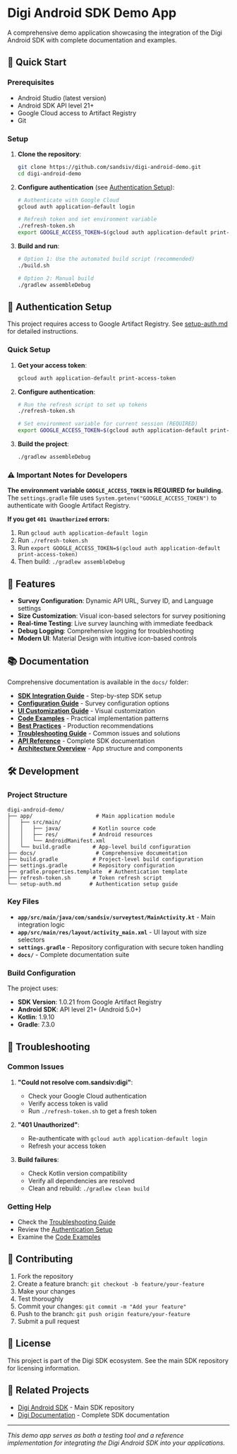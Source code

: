 # Digi Android SDK Demo App

A comprehensive demo application showcasing the integration of the Digi Android SDK with complete documentation and examples.

## 🚀 Quick Start

### Prerequisites

- Android Studio (latest version)
- Android SDK API level 21+
- Google Cloud access to Artifact Registry
- Git

### Setup

1. **Clone the repository**:
   ```bash
   git clone https://github.com/sandsiv/digi-android-demo.git
   cd digi-android-demo
   ```

2. **Configure authentication** (see [Authentication Setup](#authentication-setup)):
   ```bash
   # Authenticate with Google Cloud
   gcloud auth application-default login
   
   # Refresh token and set environment variable
   ./refresh-token.sh
   export GOOGLE_ACCESS_TOKEN=$(gcloud auth application-default print-access-token)
   ```

3. **Build and run**:
   ```bash
   # Option 1: Use the automated build script (recommended)
   ./build.sh
   
   # Option 2: Manual build
   ./gradlew assembleDebug
   ```

## 🔐 Authentication Setup

This project requires access to Google Artifact Registry. See [setup-auth.md](setup-auth.md) for detailed instructions.

### Quick Setup

1. **Get your access token**:
   ```bash
   gcloud auth application-default print-access-token
   ```

2. **Configure authentication**:
   ```bash
   # Run the refresh script to set up tokens
   ./refresh-token.sh
   
   # Set environment variable for current session (REQUIRED)
   export GOOGLE_ACCESS_TOKEN=$(gcloud auth application-default print-access-token)
   ```

3. **Build the project**:
   ```bash
   ./gradlew assembleDebug
   ```

### ⚠️ Important Notes for Developers

**The environment variable `GOOGLE_ACCESS_TOKEN` is REQUIRED for building.** The `settings.gradle` file uses `System.getenv("GOOGLE_ACCESS_TOKEN")` to authenticate with Google Artifact Registry.

**If you get `401 Unauthorized` errors:**
1. Run `gcloud auth application-default login`
2. Run `./refresh-token.sh`
3. Run `export GOOGLE_ACCESS_TOKEN=$(gcloud auth application-default print-access-token)`
4. Then build: `./gradlew assembleDebug`

## 📱 Features

- **Survey Configuration**: Dynamic API URL, Survey ID, and Language settings
- **Size Customization**: Visual icon-based selectors for survey positioning
- **Real-time Testing**: Live survey launching with immediate feedback
- **Debug Logging**: Comprehensive logging for troubleshooting
- **Modern UI**: Material Design with intuitive icon-based controls

## 📚 Documentation

Comprehensive documentation is available in the `docs/` folder:

- **[SDK Integration Guide](docs/sdk-integration.md)** - Step-by-step SDK setup
- **[Configuration Guide](docs/configuration.md)** - Survey configuration options
- **[UI Customization Guide](docs/ui-customization.md)** - Visual customization
- **[Code Examples](docs/code-examples.md)** - Practical implementation patterns
- **[Best Practices](docs/best-practices.md)** - Production recommendations
- **[Troubleshooting Guide](docs/troubleshooting.md)** - Common issues and solutions
- **[API Reference](docs/api-reference.md)** - Complete SDK documentation
- **[Architecture Overview](docs/architecture.md)** - App structure and components

## 🛠️ Development

### Project Structure

```
digi-android-demo/
├── app/                    # Main application module
│   ├── src/main/
│   │   ├── java/          # Kotlin source code
│   │   ├── res/           # Android resources
│   │   └── AndroidManifest.xml
│   └── build.gradle       # App-level build configuration
├── docs/                   # Comprehensive documentation
├── build.gradle           # Project-level build configuration
├── settings.gradle        # Repository configuration
├── gradle.properties.template  # Authentication template
├── refresh-token.sh       # Token refresh script
└── setup-auth.md         # Authentication setup guide
```

### Key Files

- **`app/src/main/java/com/sandsiv/surveytest/MainActivity.kt`** - Main integration logic
- **`app/src/main/res/layout/activity_main.xml`** - UI layout with size selectors
- **`settings.gradle`** - Repository configuration with secure token handling
- **`docs/`** - Complete documentation suite

### Build Configuration

The project uses:
- **SDK Version**: 1.0.21 from Google Artifact Registry
- **Android SDK**: API level 21+ (Android 5.0+)
- **Kotlin**: 1.9.10
- **Gradle**: 7.3.0

## 🔧 Troubleshooting

### Common Issues

1. **"Could not resolve com.sandsiv:digi"**:
   - Check your Google Cloud authentication
   - Verify access token is valid
   - Run `./refresh-token.sh` to get a fresh token

2. **"401 Unauthorized"**:
   - Re-authenticate with `gcloud auth application-default login`
   - Refresh your access token

3. **Build failures**:
   - Check Kotlin version compatibility
   - Verify all dependencies are resolved
   - Clean and rebuild: `./gradlew clean build`

### Getting Help

- Check the [Troubleshooting Guide](docs/troubleshooting.md)
- Review the [Authentication Setup](setup-auth.md)
- Examine the [Code Examples](docs/code-examples.md)

## 🤝 Contributing

1. Fork the repository
2. Create a feature branch: `git checkout -b feature/your-feature`
3. Make your changes
4. Test thoroughly
5. Commit your changes: `git commit -m "Add your feature"`
6. Push to the branch: `git push origin feature/your-feature`
7. Submit a pull request

## 📄 License

This project is part of the Digi SDK ecosystem. See the main SDK repository for licensing information.

## 🔗 Related Projects

- [Digi Android SDK](https://github.com/sandsiv/digi-android) - Main SDK repository
- [Digi Documentation](https://docs.sandsiv.com) - Complete SDK documentation

---

*This demo app serves as both a testing tool and a reference implementation for integrating the Digi Android SDK into your applications.*


